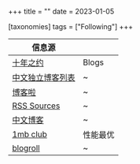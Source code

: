 +++
title = ""
date = 2023-01-05

[taxonomies]
tags = ["Following"]
+++ 

| 信息源 |  |
| -- | -- |
| [十年之约](https://www.foreverblog.cn/blogs.html?year=2022) | Blogs |
| [中文独立博客列表](https://github.com/timqian/chinese-independent-blogs) | ~ |
| [博客啦](https://www.boke.la/) | ~ |
| [RSS  Sources](https://rss-source.com/) | ~  |
| [中文博客](https://zhblogs.ohyee.cc/) | ~ |
| [1mb club](https://1mb.club/) | 性能最优 |
| [blogroll](https://github.com/lynnzola/blogroll) | ~ |
<!-- more -->